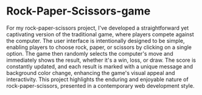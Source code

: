 # Rock-Paper-Scissors-game

For my rock-paper-scissors project, I've developed a straightforward yet captivating version of the traditional game, where players compete against the computer. The user interface is intentionally designed to be simple, enabling players to choose rock, paper, or scissors by clicking on a single option. The game then randomly selects the computer's move and immediately shows the result, whether it's a win, loss, or draw. The score is constantly updated, and each result is marked with a unique message and background color change, enhancing the game's visual appeal and interactivity. This project highlights the enduring and enjoyable nature of rock-paper-scissors, presented in a contemporary web development style.
